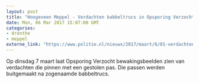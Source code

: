```yaml
---
layout: post
title: "Hoogeveen Meppel - Verdachten babbeltrucs in Opsporing Verzocht"
date: Mon, 06 Mar 2017 15:07:00 GMT
categories: 
- drenthe 
- meppel 
externe_link: "https://www.politie.nl/nieuws/2017/maart/6/01-verdachten-babbeltrucs-in-opsporing-verzocht.html"
---
```


Op dinsdag 7 maart laat Opsporing Verzocht bewakingsbeelden zien van verdachten die pinnen met een gestolen pas. Die passen werden buitgemaakt na zogenaamde babbeltrucs.
